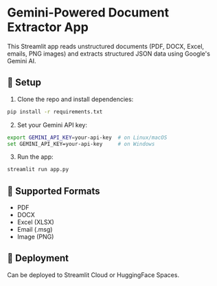 # Gemini-Powered Document Extractor App

This Streamlit app reads unstructured documents (PDF, DOCX, Excel, emails, PNG images) and extracts structured JSON data using Google's Gemini AI.

## 🔧 Setup

1. Clone the repo and install dependencies:

```bash
pip install -r requirements.txt
```

2. Set your Gemini API key:

```bash
export GEMINI_API_KEY=your-api-key  # on Linux/macOS
set GEMINI_API_KEY=your-api-key     # on Windows
```

3. Run the app:

```bash
streamlit run app.py
```

## 📁 Supported Formats
- PDF
- DOCX
- Excel (XLSX)
- Email (.msg)
- Image (PNG)

## 🚀 Deployment
Can be deployed to Streamlit Cloud or HuggingFace Spaces.